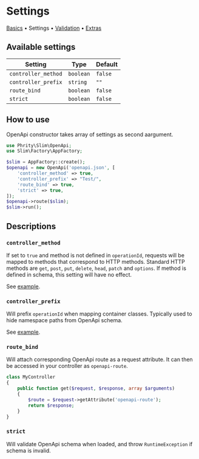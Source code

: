 # Settings

[Basics](Basics.md) • Settings • [Validation](Validation.md) • [Extras](Extras.md)


## Available settings

| Setting | Type | Default |
| --- | --- | --- |
| `controller_method` | `boolean` | `false` |
| `controller_prefix` | `string` | `""` |
| `route_bind` | `boolean` | `false` |
| `strict` | `boolean` | `false` |

## How to use

OpenApi constructor takes array of settings as second aargument.

```php
use Phrity\Slim\OpenApi;
use Slim\Factory\AppFactory;

$slim = AppFactory::create();
$openapi = new OpenApi('openapi.json', [
    'controller_method' => true,
    'controller_prefix' => "Test/",
    'route_bind' => true,
    'strict' => true,
]);
$openapi->route($slim);
$slim->run();
```

## Descriptions

### `controller_method`

If set to `true` and method is not defined in `operationId`, requests will be mapped to methods that correspond to HTTP methods.
Standard HTTP methods are `get`, `post`, `put`, `delete`, `head`, `patch` and `options`.
If method is defined in schema, this setting will have no effect.

See [example](Basics.md#automatic-method-mapping).


### `controller_prefix`

Will prefix `operationId` when mapping container classes. Typically used to hide namespace paths from OpenApi schema.

See [example](Basics.md#using-class-prefix).


### `route_bind`

Will attach corresponding OpenApi route as a request attribute.
It can then be accessed in your controller as `openapi-route`.

```php
class MyController
{
    public function get($request, $response, array $arguments)
    {
        $route = $request->getAttribute('openapi-route');
        return $response;
    }
}
```


### `strict`

Will validate OpenApi schema when loaded, and throw `RuntimeException` if schema is invalid.

